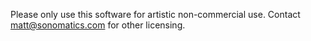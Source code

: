 Please only use this software for artistic non-commercial use.  Contact matt@sonomatics.com for other licensing.
